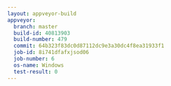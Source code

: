 ```yaml
---
layout: appveyor-build
appveyor:
  branch: master
  build-id: 40813903
  build-number: 479
  commit: 64b323f83dc0d87112dc9e3a30dc4f8ea31933f1
  job-id: 8i741dfafxjsod06
  job-number: 6
  os-name: Windows
  test-result: 0
---
```

